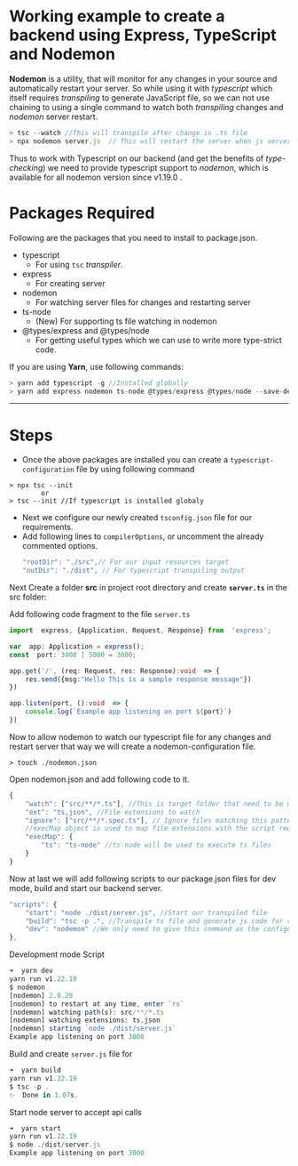 #  Working example to create a backend using Express, TypeScript and Nodemon

**Nodemon** is a utility, that will monitor for any changes in your source and automatically restart your server. So while using it with *typescript* which itself requires *transpiling* to generate JavaScript file, so we can not use chaining to using a single command to watch both *transpiling* changes and *nodemon* server restart.

```javascript
> tsc --watch //This will transpile after change in .ts file
> npx nodemon server.js  // This will restart the server when js server.js changes
```


Thus to work with Typescript on our backend (and get the benefits of *type-checking*) we need to provide typescript support to *nodemon*, which is available for all nodemon version since v1.19.0 .

# Packages Required

Following are the packages that you need to install to package.json.
- typescript
	- For using `tsc` _transpiler_.
- express
	- For creating server
- nodemon
	- For watching server files for changes and restarting server
- ts-node
	- (New) For supporting ts file watching in nodemon
- @types/express and @types/node
	- For getting useful types which we can use to write more type-strict code.

If you are using **Yarn**, use following commands:
```javascript
> yarn add typescript -g //Installed globally
> yarn add express nodemon ts-node @types/express @types/node --save-dev //As dev-dependencies
```

--------

# Steps
- Once the above packages are installed you can create a `typescript-configuration` file by using following command
```
> npx tsc --init
        or
> tsc --init //If typescript is installed globaly
```

- Next we configure our newly created `tsconfig.json` file for our requirements.
- Add following lines to `compilerOptions`, or uncomment the already commented options.
	```javascript
	"rootDir": "./src",// For our input resources target
	"outDir": "./dist", // For typescript transpiling output
	```
Next Create a folder **src** in project root directory and create **`server.ts`** in the src folder:

Add following code fragment to the file `server.ts`
```typescript
import  express, {Application, Request, Response} from  'express';

var  app: Application = express();
const  port: 3000 | 5000 = 3000;

app.get('/', (req: Request, res: Response):void  => {
	res.send({msg:"Hello This is a sample response message"})
})

app.listen(port, ():void  => {
	console.log(`Example app listening on port ${port}`)
})
```

Now to allow nodemon to watch our typescript file for any changes and restart server that way we will create a nodemon-configuration file.
```
> touch ./nodemon.json
```

Open nodemon.json and add following code to it.
```javascript
{
	"watch": ["src/**/*.ts"], //This is target folder that need to be watched
	"ext": "ts,json", //File extensions to watch
	"ignore": ["src/**/*.spec.ts"], // Ignore files matching this pattern
	//execMap object is used to map file extensions with the script required for executing said script
	"execMap": {
		"ts": "ts-node" //ts-node will be used to execute ts files
	}
}
```

Now at last we will add following scripts to our package.json files for dev mode, build and start our backend server.
``` javascript
"scripts": {
	"start": "node ./dist/server.js", //Start our transpiled file
	"build": "tsc -p .", //Transpile ts file and generate js code for consumption
	"dev": "nodemon" //We only need to give this command as the configuration values will be taken from nodemon.json file
},
```

Development mode Script
```javascript
➜  yarn dev
yarn run v1.22.19
$ nodemon
[nodemon] 2.0.20
[nodemon] to restart at any time, enter `rs`
[nodemon] watching path(s): src/**/*.ts
[nodemon] watching extensions: ts,json
[nodemon] starting `node ./dist/server.js`
Example app listening on port 3000
```
Build and create `server.js` file for

```javascript
➜  yarn build
yarn run v1.22.19
$ tsc -p .
✨  Done in 1.07s.
```

Start node server to accept api calls

```javascript
➜  yarn start
yarn run v1.22.19
$ node ./dist/server.js
Example app listening on port 3000
```
